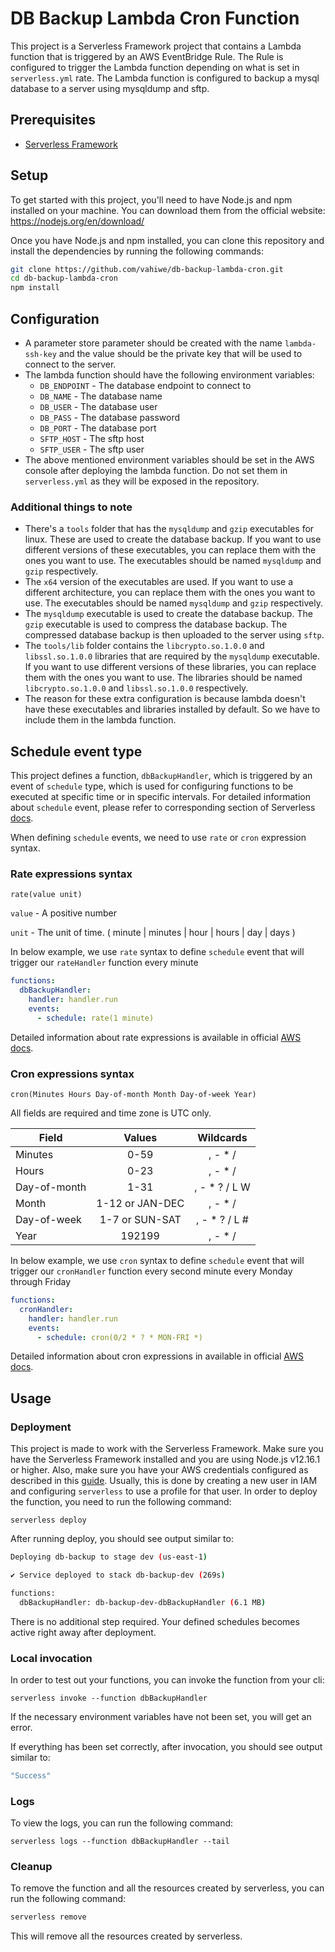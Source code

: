 # DB Backup Lambda Cron Function

This project is a Serverless Framework project that contains a Lambda function that is triggered by an AWS EventBridge Rule. The Rule is configured to trigger the Lambda function depending on what is set in `serverless.yml` rate. The Lambda function is configured to backup a mysql database to a server using mysqldump and sftp.

## Prerequisites
- [Serverless Framework](https://www.serverless.com/framework/docs/getting-started/)

## Setup
To get started with this project, you'll need to have Node.js and npm installed on your machine. You can download them from the official website: https://nodejs.org/en/download/

Once you have Node.js and npm installed, you can clone this repository and install the dependencies by running the following commands:
  
  ```bash
  git clone https://github.com/vahiwe/db-backup-lambda-cron.git
  cd db-backup-lambda-cron
  npm install
  ```

## Configuration
- A parameter store parameter should be created with the name `lambda-ssh-key` and the value should be the private key that will be used to connect to the server. 
- The lambda function should have the following environment variables:
  - `DB_ENDPOINT` - The database endpoint to connect to
  - `DB_NAME` - The database name
  - `DB_USER` - The database user
  - `DB_PASS` - The database password
  - `DB_PORT` - The database port
  - `SFTP_HOST` - The sftp host
  - `SFTP_USER` - The sftp user
- The above mentioned environment variables should be set in the AWS console after deploying the lambda function. Do not set them in `serverless.yml` as they will be exposed in the repository.

### Additional things to note
- There's a `tools` folder that has the `mysqldump` and `gzip` executables for linux. These are used to create the database backup. If you want to use different versions of these executables, you can replace them with the ones you want to use. The executables should be named `mysqldump` and `gzip` respectively.
- The `x64` version of the executables are used. If you want to use a different architecture, you can replace them with the ones you want to use. The executables should be named `mysqldump` and `gzip` respectively.
- The `mysqldump` executable is used to create the database backup. The `gzip` executable is used to compress the database backup. The compressed database backup is then uploaded to the server using `sftp`.
- The `tools/lib` folder contains the `libcrypto.so.1.0.0` and `libssl.so.1.0.0` libraries that are required by the `mysqldump` executable. If you want to use different versions of these libraries, you can replace them with the ones you want to use. The libraries should be named `libcrypto.so.1.0.0` and `libssl.so.1.0.0` respectively.
- The reason for these extra configuration is because lambda doesn't have these executables and libraries installed by default. So we have to include them in the lambda function.

## Schedule event type

This project defines a function, `dbBackupHandler`, which is triggered by an event of `schedule` type, which is used for configuring functions to be executed at specific time or in specific intervals. For detailed information about `schedule` event, please refer to corresponding section of Serverless [docs](https://serverless.com/framework/docs/providers/aws/events/schedule/).

When defining `schedule` events, we need to use `rate` or `cron` expression syntax.

### Rate expressions syntax

```pseudo
rate(value unit)
```

`value` - A positive number

`unit` - The unit of time. ( minute | minutes | hour | hours | day | days )

In below example, we use `rate` syntax to define `schedule` event that will trigger our `rateHandler` function every minute

```yml
functions:
  dbBackupHandler:
    handler: handler.run
    events:
      - schedule: rate(1 minute)
```

Detailed information about rate expressions is available in official [AWS docs](https://docs.aws.amazon.com/eventbridge/latest/userguide/eb-create-rule-schedule.html#eb-rate-expressions).


### Cron expressions syntax

```pseudo
cron(Minutes Hours Day-of-month Month Day-of-week Year)
```

All fields are required and time zone is UTC only.

| Field         | Values         | Wildcards     |
| ------------- |:--------------:|:-------------:|
| Minutes       | 0-59           | , - * /       |
| Hours         | 0-23           | , - * /       |
| Day-of-month  | 1-31           | , - * ? / L W |
| Month         | 1-12 or JAN-DEC| , - * /       |
| Day-of-week   | 1-7 or SUN-SAT | , - * ? / L # |
| Year          | 192199      | , - * /       |

In below example, we use `cron` syntax to define `schedule` event that will trigger our `cronHandler` function every second minute every Monday through Friday

```yml
functions:
  cronHandler:
    handler: handler.run
    events:
      - schedule: cron(0/2 * ? * MON-FRI *)
```

Detailed information about cron expressions in available in official [AWS docs](https://docs.aws.amazon.com/eventbridge/latest/userguide/eb-create-rule-schedule.html#eb-cron-expressions).


## Usage

### Deployment

This project is made to work with the Serverless Framework.
Make sure you have the Serverless Framework installed and you are using Node.js v12.16.1 or higher.
Also, make sure you have your AWS credentials configured as described in this [guide](https://serverless.com/framework/docs/providers/aws/guide/credentials/). Usually, this is done by creating a new user in IAM and configuring `serverless` to use a profile for that user.
In order to deploy the function, you need to run the following command:

```
serverless deploy
```

After running deploy, you should see output similar to:

```bash
Deploying db-backup to stage dev (us-east-1)

✔ Service deployed to stack db-backup-dev (269s)

functions:
  dbBackupHandler: db-backup-dev-dbBackupHandler (6.1 MB)
```

There is no additional step required. Your defined schedules becomes active right away after deployment.

### Local invocation

In order to test out your functions, you can invoke the function from your cli:

```
serverless invoke --function dbBackupHandler
```

If the necessary environment variables have not been set, you will get an error.

If everything has been set correctly, after invocation, you should see output similar to:

```bash
"Success"
```

### Logs
To view the logs, you can run the following command:

```
serverless logs --function dbBackupHandler --tail
```

### Cleanup
To remove the function and all the resources created by serverless, you can run the following command:

```bash
serverless remove
```

This will remove all the resources created by serverless.